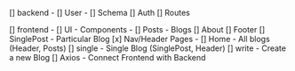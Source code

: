 [] backend -
    [] User - 
        [] Schema
        [] Auth
        [] Routes

[] frontend -
    [] UI - 
            Components - 
                [] Posts -  Blogs
                [] About
                [] Footer
                [] SinglePost - Particular Blog
                [x] Nav/Header
            Pages -
                [] Home - All blogs (Header, Posts)
                [] single - Single Blog (SinglePost, Header)
                [] write - Create a new Blog
    [] Axios -
        Connect Frontend with Backend
